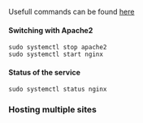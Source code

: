 Usefull commands can be found [here](https://phoenixnap.com/kb/how-to-install-nginx-on-ubuntu-20-04)

#### Switching with Apache2

```
sudo systemctl stop apache2
sudo systemctl start nginx
```

#### Status of the service

```
sudo systemctl status nginx
```

### Hosting multiple sites

